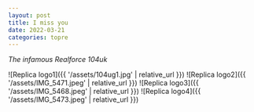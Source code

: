 ```yaml
---
layout: post
title: I miss you
date: 2022-03-21
categories: topre
---
```


_The infamous Realforce 104uk_

![Replica logo1]({{ '/assets/104ug1.jpg' | relative_url }})
![Replica logo2]({{ '/assets/IMG_5471.jpeg' | relative_url }})
![Replica logo3]({{ '/assets/IMG_5468.jpeg' | relative_url }})
![Replica logo4]({{ '/assets/IMG_5473.jpeg' | relative_url }})

